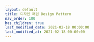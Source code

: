 ```yaml
---
layout: default
title: 디자인 패턴 Design Pattern
nav_order: 100
has_children: true
last_modified_date: 2021-02-18 00:00:00
last_modified_at: 2021-02-18 00:00:00
---
```

